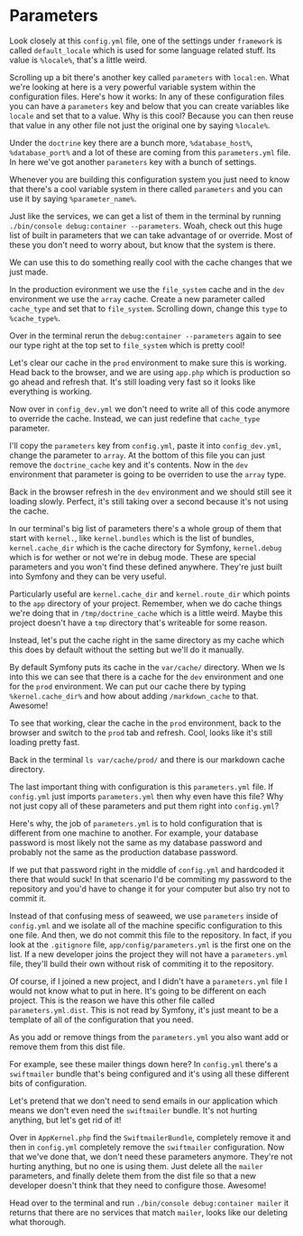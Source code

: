 # Parameters

Look closely at this `config.yml` file, one of the settings under `framework` is
called `default_locale` which is used for some language related stuff. Its value
is `%locale%`, that's a little weird. 

Scrolling up a bit there's another key called `parameters` with `local:en`. What
we're looking at here is a very powerful variable system within the configuration
files. Here's how it works: In any of these configuration files you can have a
`parameters` key and below that you can create variables like `locale` and set that
to a value. Why is this cool? Because you can then reuse that value in any other file
not just the original one by saying `%locale%`. 

Under the `doctrine` key there are a bunch more, `%database_host%`, `%database_port%`
and a lot of these are coming from this `parameters.yml` file. In here we've got
another `parameters` key with a bunch of settings. 

Whenever you are building this configuration system you just need to know that there's
a cool variable system in there called `parameters` and you can use it by saying
`%parameter_name%`. 

Just like the services, we can get a list of them in the terminal by running
`./bin/console debug:container --parameters`. Woah, check out this huge list of
built in parameters that we can take advantage of or override. Most of these you don't
need to worry about, but know that the system is there. 

We can use this to do something really cool with the cache changes that we just made.

In the production evironment we use the `file_system` cache and in the `dev` environment
we use the `array` cache. Create a new parameter called `cache_type` and set that 
to `file_system`. Scrolling down, change this `type` to `%cache_type%`.

Over in the terminal rerun the `debug:container --parameters` again to see our type
right at the top set to `file_system` which is pretty cool! 

Let's clear our cache in the `prod` environment to make sure this is working. Head
back to the browser, and we are using `app.php` which is production so go ahead
and refresh that. It's still loading very fast so it looks like everything is working. 

Now over in `config_dev.yml` we don't need to write all of this code anymore to
override the cache. Instead, we can just redefine that `cache_type` parameter.

I'll copy the `parameters` key from `config.yml`, paste it into `config_dev.yml`,
change the parameter to `array`. At the bottom of this file you can just remove the
`doctrine_cache` key and it's contents. Now in the `dev` environment that parameter
is going to be overriden to use the `array` type. 

Back in the browser refresh in the `dev` environment and we should still see it loading
slowly. Perfect, it's still taking over a second because it's not using the cache.

In our terminal's big list of parameters there's a whole group of them that start
with `kernel.`, like `kernel.bundles` which is the list of bundles, `kernel.cache_dir`
which is the cache directory for Symfony, `kernel.debug` which is for wether or not
we're in debug mode. These are special parameters and you won't find these defined
anywhere. They're just built into Symfony and they can be very useful. 

Particularly useful are `kernel.cache_dir` and `kernel.route_dir` which points to
the `app` directory of your project. Remember, when we do cache things we're doing 
that in `/tmp/doctrine_cache` which is a little weird. Maybe this project doesn't
have a `tmp` directory that's writeable for some reason. 

Instead, let's put the cache right in the same directory as my cache which this
does by default without the setting but we'll do it manually. 

By default Symfony puts its cache in the `var/cache/` directory. When we ls into this
we can see that there is a cache for the `dev` environment and one for the `prod`
environment. We can put our cache there by typing `%kernel.cache_dir%` and how about
adding `/markdown_cache` to that. Awesome!

To see that working, clear the cache in the `prod` environment, back to the browser
and switch to the `prod` tab and refresh. Cool, looks like it's still loading pretty
fast. 

Back in the terminal `ls var/cache/prod/` and there is our markdown cache directory.

The last important thing with configuration is this `parameters.yml` file. If 
`config.yml` just imports `parameters.yml` then why even have this file? Why not
just copy all of these parameters and put them right into `config.yml`?

Here's why, the job of `parameters.yml` is to hold configuration that is different
from one machine to another. For example, your database password is most likely
not the same as my database password and probably not the same as the production
database password. 

If we put that password right in the middle of `config.yml` and hardcoded it there
that would suck! In that scenario I'd be commiting my password to the repository 
and you'd have to change it for your computer but also try not to commit it. 

Instead of that confusing mess of seaweed, we use `parameters` inside of `config.yml`
and we isolate all of the machine specific configuration to this one file. And then,
we do not commit this file to the repository. In fact, if you look at the `.gitignore`
file, `app/config/parameters.yml` is the first one on the list. If a new developer
joins the project they will not have a `parameters.yml` file, they'll build their
own without risk of commiting it to the repository. 

Of course, if I joined a new project, and I didn't have a `parameters.yml` file I would
not know what to put in here. It's going to be different on each project. This is
the reason we have this other file called `parameters.yml.dist`. This is not read
by Symfony, it's just meant to be a template of all of the configuration that you
need. 

As you add or remove things from the `parameters.yml` you also want add or remove
them from this dist file. 

For example, see these mailer things down here? In `config.yml` there's a `swiftmailer`
bundle that's being configured and it's using all these different bits of configuration.

Let's pretend that we don't need to send emails in our application which means
we don't even need the `swiftmailer` bundle. It's not hurting anything, but let's
get rid of it! 

Over in `AppKernel.php` find the `SwiftmailerBundle`, completely remove it and then
in `config.yml` completely remove the `swiftmailer` configuration. Now that we've
done that, we don't need these parameters anymore. They're not hurting anything, 
but no one is using them. Just delete all the `mailer` parameters, and finally
delete them from the dist file so that a new developer doesn't think that they need
to configure those. Awesome!

Head over to the terminal and run `./bin/console debug:container mailer` it returns
that there are no services that match `mailer`, looks like our deleting what thorough. 


